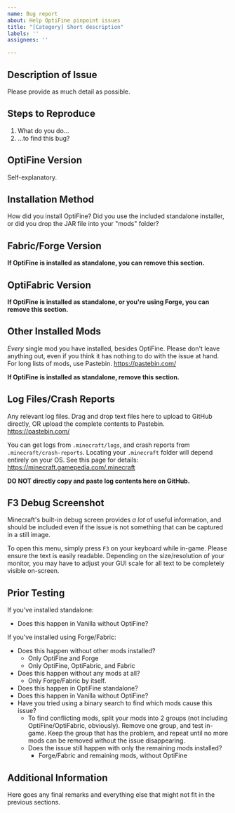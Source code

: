 ```yaml
---
name: Bug report
about: Help OptiFine pinpoint issues
title: "[Category] Short description"
labels: ''
assignees: ''

---
```


## Description of Issue
Please provide as much detail as possible.

## Steps to Reproduce
1. What do you do... 
2. ...to find this bug?

## OptiFine Version
Self-explanatory. 

## Installation Method
How did you install OptiFine? Did you use the included standalone installer, or did you drop the JAR file into your "mods" folder?

## Fabric/Forge Version
**If OptiFine is installed as standalone, you can remove this section.**

## OptiFabric Version
**If OptiFine is installed as standalone, or you're using Forge, you can remove this section.**

## Other Installed Mods
*Every* single mod you have installed, besides OptiFine. Please don't leave anything out, even if you think it has nothing to do with the issue at hand. For long lists of mods, use Pastebin. https://pastebin.com/

**If OptiFine is installed as standalone, remove this section.**

## Log Files/Crash Reports
Any relevant log files. Drag and drop text files here to upload to GitHub directly, OR upload the complete contents to Pastebin. https://pastebin.com/

You can get logs from `.minecraft/logs`, and crash reports from `.minecraft/crash-reports`. 
Locating your `.minecraft` folder will depend entirely on your OS. See this page for details: https://minecraft.gamepedia.com/.minecraft

**DO NOT directly copy and paste log contents here on GitHub.**

## F3 Debug Screenshot
Minecraft's built-in debug screen provides *a lot* of useful information, and should be included even if the issue is not something that can be captured in a still image.

To open this menu, simply press `F3` on your keyboard while in-game. Please ensure the text is easily readable. Depending on the size/resolution of your monitor, you may have to adjust your GUI scale for all text to be completely visible on-screen.

## Prior Testing
If you've installed standalone:
- Does this happen in Vanilla without OptiFine?

If you've installed using Forge/Fabric:
- Does this happen without other mods installed? 
   - Only OptiFine and Forge
   - Only OptiFine, OptiFabric, and Fabric
- Does this happen without any mods at all?
   - Only Forge/Fabric by itself.
- Does this happen in OptiFine standalone?
- Does this happen in Vanilla without OptiFine?
- Have you tried using a binary search to find which mods cause this issue?
   - To find conflicting mods, split your mods into 2 groups (not including OptiFine/OptiFabric, obviously). Remove one group, and test in-game. Keep the group that has the problem, and repeat until no more mods can be removed without the issue disappearing.
   - Does the issue still happen with only the remaining mods installed?
      - Forge/Fabric and remaining mods, without OptiFine

## Additional Information
Here goes any final remarks and everything else that might not fit in the previous sections.
